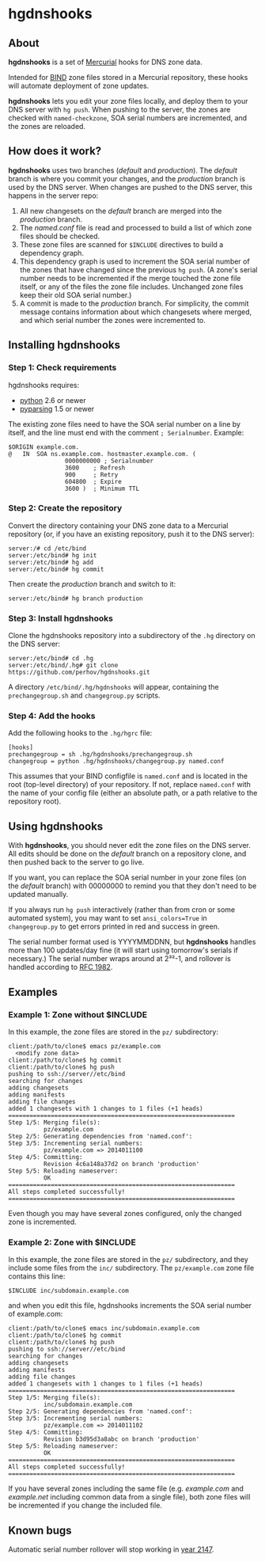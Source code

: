 # hgdnshooks



## About

**hgdnshooks** is a set of
[Mercurial](http://mercurial.selenic.com/)
hooks for DNS zone data.

Intended for [BIND](https://www.isc.org/downloads/bind/)
zone files stored in a Mercurial repository,
these hooks will automate deployment of zone updates.

**hgdnshooks** lets you edit your zone files locally,
and deploy them to your DNS server with `hg push`.
When pushing to the server, the zones are checked
with `named-checkzone`, SOA serial numbers are incremented,
and the zones are reloaded.



## How does it work?

**hgdnshooks** uses two branches (_default_ and _production_).
The _default_ branch is where you commit your changes,
and the _production_ branch is used by the DNS server.
When changes are pushed to the DNS server,
this happens in the server repo:

  1. All new changesets on the _default_ branch are merged into
     the _production_ branch.
  2. The _named.conf_ file is read and processed to build a list of
     which zone files should be checked.
  3. These zone files are scanned for `$INCLUDE` directives
     to build a dependency graph.
  4. This dependency graph is used to increment the SOA serial number
     of the zones that have changed since the previous `hg push`.
     (A zone's serial number needs to be incremented if the merge
     touched the zone file itself, or any of the files the zone file
     includes. Unchanged zone files keep their old SOA serial number.)
  5. A commit is made to the _production_ branch. For simplicity, the
     commit message contains information about which changesets where
     merged, and which serial number the zones were incremented to.


## Installing hgdnshooks

### Step 1: Check requirements

hgdnshooks requires:

  * [python](http://www.python.org) 2.6 or newer
  * [pyparsing](https://pypi.python.org/pypi/pyparsing) 1.5 or newer

The existing zone files need to have the SOA serial number on a line
by itself, and the line must end with the comment `; Serialnumber`.
Example:

```
$ORIGIN example.com.
@	IN	SOA	ns.example.com. hostmaster.example.com. (
				0000000000 ; Serialnumber
				3600    ; Refresh
				900     ; Retry
				604800  ; Expire
				3600 )  ; Minimum TTL
```

### Step 2: Create the repository

Convert the directory containing your DNS zone data to a Mercurial
repository (or, if you have an existing repository, push it to the
DNS server):

```
server:/# cd /etc/bind
server:/etc/bind# hg init
server:/etc/bind# hg add
server:/etc/bind# hg commit
```

Then create the _production_ branch and switch to it:

```
server:/etc/bind# hg branch production
```

### Step 3: Install hgdnshooks

Clone the hgdnshooks repository into a subdirectory of the `.hg`
directory on the DNS server:

```
server:/etc/bind# cd .hg
server:/etc/bind/.hg# git clone https://github.com/perhov/hgdnshooks.git
```

A directory `/etc/bind/.hg/hgdnshooks` will appear, containing the
`prechangegroup.sh` and `changegroup.py` scripts.

### Step 4: Add the hooks

Add the following hooks to the `.hg/hgrc` file:

```
[hooks]
prechangegroup = sh .hg/hgdnshooks/prechangegroup.sh
changegroup = python .hg/hgdnshooks/changegroup.py named.conf
```

This assumes that your BIND configfile is `named.conf` and is located
in the root (top-level directory) of your repository. If not, replace
`named.conf` with the name of your config file (either an absolute
path, or a path relative to the repository root).



## Using hgdnshooks

With **hgdnshooks**, you should never edit the zone files on the DNS
server. All edits should be done on the _default_ branch on a
repository clone, and then pushed back to the server to go live.

If you want, you can replace the SOA serial number in your zone files
(on the _default_ branch) with 00000000 to remind you that they don't
need to be updated manually.

If you always run `hg push` interactively (rather than from cron or
some automated system), you may want to set `ansi_colors=True` in
`changegroup.py` to get errors printed in red and success in green.

The serial number format used is YYYYMMDDNN, but **hgdnshooks** handles
more than 100 updates/day fine (it will start using tomorrow's serials
if necessary.) The serial number wraps around at 2³²-1, and rollover is
handled according to [RFC 1982](http://tools.ietf.org/rfc/rfc1982.txt).



## Examples

### Example 1: Zone without $INCLUDE

In this example, the zone files are stored in the `pz/` subdirectory:

```
client:/path/to/clone$ emacs pz/example.com
  <modify zone data>
client:/path/to/clone$ hg commit
client:/path/to/clone$ hg push
pushing to ssh://server//etc/bind
searching for changes
adding changesets
adding manifests
adding file changes
added 1 changesets with 1 changes to 1 files (+1 heads)
================================================================
Step 1/5: Merging file(s):
          pz/example.com
Step 2/5: Generating dependencies from 'named.conf':
Step 3/5: Incrementing serial numbers:
          pz/example.com => 2014011100
Step 4/5: Committing:
          Revision 4c6a148a37d2 on branch 'production'
Step 5/5: Reloading nameserver:
          OK
================================================================
All steps completed successfully!
================================================================
```

Even though you may have several zones configured, only the changed
zone is incremented.

### Example 2: Zone with $INCLUDE

In this example, the zone files are stored in the `pz/` subdirectory,
and they include some files from the `inc/` subdirectory.
The `pz/example.com` zone file contains this line:

```
$INCLUDE inc/subdomain.example.com
```

and when you edit this file, hgdnshooks increments the SOA serial
number of example.com:

```
client:/path/to/clone$ emacs inc/subdomain.example.com
client:/path/to/clone$ hg commit
client:/path/to/clone$ hg push
pushing to ssh://server//etc/bind
searching for changes
adding changesets
adding manifests
adding file changes
added 1 changesets with 1 changes to 1 files (+1 heads)
================================================================
Step 1/5: Merging file(s):
          inc/subdomain.example.com
Step 2/5: Generating dependencies from 'named.conf':
Step 3/5: Incrementing serial numbers:
          pz/example.com => 2014011102
Step 4/5: Committing:
          Revision b3d95d3a8abc on branch 'production'
Step 5/5: Reloading nameserver:
          OK
================================================================
All steps completed successfully!
================================================================
```

If you have several zones including the same file (e.g. _example.com_
and _example.net_ including common data from a single file), both
zone files will be incremented if you change the included file.



## Known bugs

Automatic serial number rollover will stop working in
[year 2147](https://bitbucket.org/perhov/hgdnshooks/commits/5fafce12c7055509983638221fa9e51f9785dda9).
